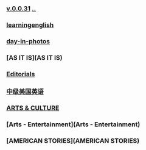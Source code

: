### [v.0.0.31](https://github.com/littleflute/english/edit/master/voa/readme.md) [..](..)
### [learningenglish](learningenglish)
### [day-in-photos](https://littleflute.github.io/english/Issues/day-in-photos/)
### [AS IT IS](AS IT IS)
### [Editorials](Editorials)
### [中级美国英语](Intermediate_American_English)
### [ARTS & CULTURE](ARTS_CULTURE)
### [Arts - Entertainment](Arts - Entertainment)
### [AMERICAN STORIES](AMERICAN STORIES)
